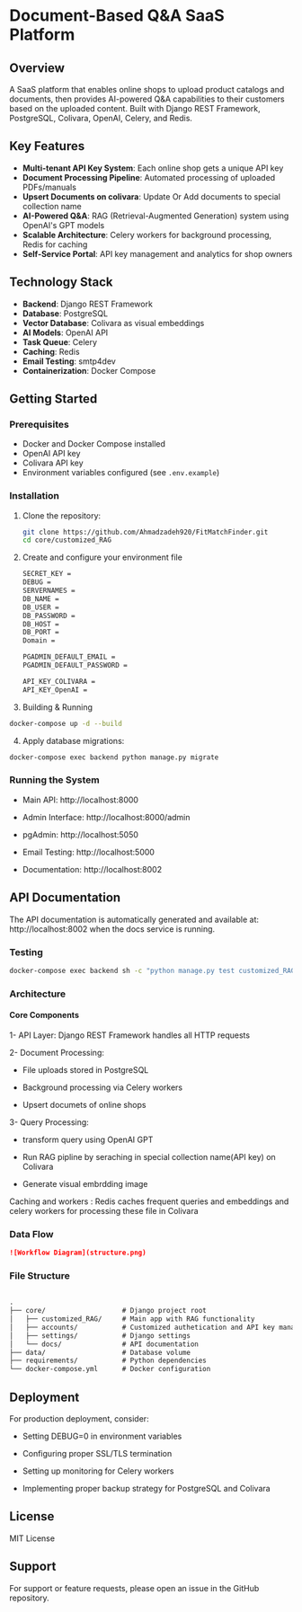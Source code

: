 # Document-Based Q&A SaaS Platform



## Overview

A SaaS platform that enables online shops to upload product catalogs and documents, then provides AI-powered Q&A capabilities to their customers based on the uploaded content. Built with Django REST Framework, PostgreSQL, Colivara, OpenAI, Celery, and Redis.

## Key Features

- **Multi-tenant API Key System**: Each online shop gets a unique API key
- **Document Processing Pipeline**: Automated processing of uploaded PDFs/manuals
- **Upsert Documents on colivara**: Update Or Add documents to special collection name
- **AI-Powered Q&A**: RAG (Retrieval-Augmented Generation) system using OpenAI's GPT models
- **Scalable Architecture**: Celery workers for background processing, Redis for caching
- **Self-Service Portal**: API key management and analytics for shop owners

## Technology Stack

- **Backend**: Django REST Framework
- **Database**: PostgreSQL
- **Vector Database**: Colivara as visual embeddings
- **AI Models**: OpenAI API
- **Task Queue**: Celery
- **Caching**: Redis
- **Email Testing**: smtp4dev
- **Containerization**: Docker Compose

## Getting Started

### Prerequisites

- Docker and Docker Compose installed
- OpenAI API key
- Colivara API key
- Environment variables configured (see `.env.example`)

### Installation

1. Clone the repository:
   ```bash
   git clone https://github.com/Ahmadzadeh920/FitMatchFinder.git
   cd core/customized_RAG
   ```

2. Create and configure your environment file
    ```bash
    SECRET_KEY = 
    DEBUG = 
    SERVERNAMES = 
    DB_NAME = 
    DB_USER = 
    DB_PASSWORD = 
    DB_HOST = 
    DB_PORT =
    Domain = 
   
    PGADMIN_DEFAULT_EMAIL = 
    PGADMIN_DEFAULT_PASSWORD =

    API_KEY_COLIVARA = 
    API_KEY_OpenAI = 


3. Building & Running
```bash
docker-compose up -d --build
```
4. Apply database migrations:
```bash 
docker-compose exec backend python manage.py migrate
```
### Running the System
- Main API: http://localhost:8000

- Admin Interface: http://localhost:8000/admin

- pgAdmin: http://localhost:5050

- Email Testing: http://localhost:5000

- Documentation: http://localhost:8002

## API Documentation
The API documentation is automatically generated and available at: http://localhost:8002 when the docs service is running.

### Testing
```bash
docker-compose exec backend sh -c "python manage.py test customized_RAG.tests"
```
### Architecture
#### Core Components
1- API Layer: Django REST Framework handles all HTTP requests

2- Document Processing:

- File uploads stored in PostgreSQL

- Background processing via Celery workers

- Upsert documets of online shops 
        
3- Query Processing:

- transform query using OpenAI GPT

- Run RAG pipline by seraching in special collection name(API key) on Colivara

- Generate visual embrdding image

Caching and workers : Redis caches frequent queries and embeddings and celery workers for processing these file in Colivara

### Data Flow
```markdown
![Workflow Diagram](structure.png)
```
### File Structure
```markdown

.
├── core/                   # Django project root
│   ├── customized_RAG/     # Main app with RAG functionality
│   ├── accounts/           # Customized authetication and API key management
│   ├── settings/           # Django settings
│   └── docs/               # API documentation
├── data/                   # Database volume
├── requirements/           # Python dependencies
└── docker-compose.yml      # Docker configuration
```

## Deployment
For production deployment, consider:

- Setting DEBUG=0 in environment variables

- Configuring proper SSL/TLS termination

- Setting up monitoring for Celery workers

- Implementing proper backup strategy for PostgreSQL and Colivara


## License
MIT License

## Support
For support or feature requests, please open an issue in the GitHub repository.